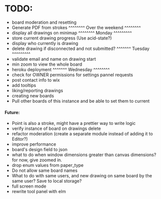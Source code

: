 # TODO:

- board moderation and resetting
- Generate PDF from strokes
^^^^^^^^ Over the weekend ^^^^^^^^
- display all drawings on minimap
^^^^^^^^ Monday ^^^^^^^^^
- store current drawing progress (Use acid-state?)
- display who currently is drawing
- delete drawing if disconnected and not submitted?
^^^^^^^ Tuesday ^^^^^^^^^
- validate email and name on drawing start
- min zoom to view the whole board
- heroku deployment
^^^^^^^ Wednesday ^^^^^^^^
- check for OWNER permissions for settings pannel requests
- post contact info to wix
- add tooltips
- liking/reporting drawings
- creating new boards
- Pull other boards of this instance and be able to set them to current

#### Future:
- Point is also a stroke, might have a prettier way to write logic
- verify instance of board on drawings delete
- refactor moderation (create a separate module instead of adding it to Editor?)
- improve performance
- board's design field to json
- what to do when window dimensions greater than canvas dimensions? for now, give zoomed in.
- drop enum values from paper_type
- Do not allow same board names
- What to do with same users, and new drawing on same board by the same user? Save to local storage?
- full screen mode
- rewrite tool panel with elm